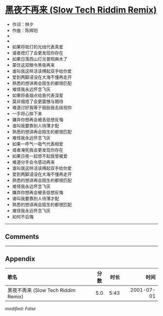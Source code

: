 # [黑夜不再来 (Slow Tech Riddim Remix)](https://music.163.com/song?id=26075097)

* 作词：林夕
* 作曲：陈辉阳
*
*
* 如果将街灯的光线代表真爱
* 或者熄灯了会更发现你存在
* 如果日落西山灯光普照麻木了
* 蒙住这双眼令黑夜再来
* 谁叫我这样活该缚起双手给你爱
* 爱到两脚浸没在大海不懂再走开
* 熟悉的想讲再会陌生的都很匹配
* 难怪我永远怀念飞灰
* 如果将香烟点给我代表深爱
* 莫非烟熄了会更震憾与期待
* 难道讨好我等于鼓励我去歧视你
* 一手将心摔下来
* 嫌弃你想再会被丢低想反悔
* 谁叫我要靠别人待薄才配
* 熟悉的想讲再会陌生的都很匹配
* 难怪我永远怀念飞灰
* 如果一呼气一吸气代表相爱
* 或者淹死我会更发现你存在
* 如果日夜一起想不起我曾被爱
* 难道分手会令感动再来
* 谁叫我这样活该缚起双手给你爱
* 爱到两脚浸没在大海不懂再走开
* 熟悉的想讲再会陌生的都很匹配
* 难怪我永远怀念飞灰
* 嫌弃你想再会被丢低想反悔
* 谁叫我要靠别人待薄才配
* 熟悉的想讲再会陌生的都很匹配
* 难怪我永远怀念飞灰
* 如何不后悔


---

## Comments


---

## Appendix

|歌名|分数|时长|时间|
|:---|:---:|---:|---:|
|黑夜不再来 (Slow Tech Riddim Remix)|5.0|5:43|2001-07-01

*modified: False*